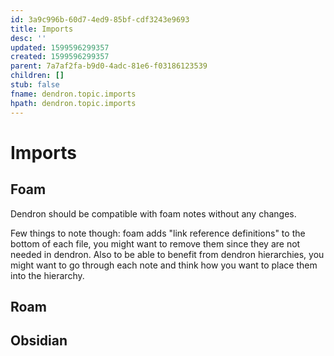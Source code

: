 ```yaml
---
id: 3a9c996b-60d7-4ed9-85bf-cdf3243e9693
title: Imports
desc: ''
updated: 1599596299357
created: 1599596299357
parent: 7a7af2fa-b9d0-4adc-81e6-f03186123539
children: []
stub: false
fname: dendron.topic.imports
hpath: dendron.topic.imports
---
```

# Imports

## Foam

Dendron should be compatible with foam notes without any changes. 

Few things to note though: foam adds "link reference definitions" to the bottom of each file, you might want to remove them since they are not needed in dendron. Also to be able to benefit from dendron hierarchies, you might want to go through each note and think how you want to place them into the hierarchy. 

## Roam

## Obsidian
